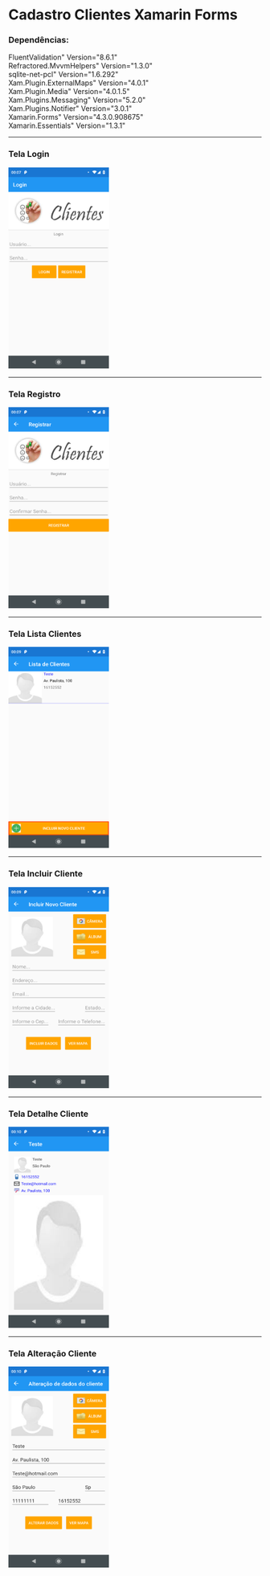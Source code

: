 # Cadastro Clientes Xamarin Forms

<h3> Dependências: </h3> 

FluentValidation" Version="8.6.1" <br />
Refractored.MvvmHelpers" Version="1.3.0" <br />
sqlite-net-pcl" Version="1.6.292" <br />
Xam.Plugin.ExternalMaps" Version="4.0.1" <br />
Xam.Plugin.Media" Version="4.0.1.5" <br />
Xam.Plugins.Messaging" Version="5.2.0" <br />
Xam.Plugins.Notifier" Version="3.0.1" <br />
Xamarin.Forms" Version="4.3.0.908675" <br />
Xamarin.Essentials" Version="1.3.1"
<hr>
<h3> Tela Login </h3>
<img src="https://github.com/Mateusdeli/CadastroClientesXamarin/blob/master/ImagesViews/LoginView.png" width="200" height="400" />
<hr>
<h3> Tela Registro </h3>
<img src="https://github.com/Mateusdeli/CadastroClientesXamarin/blob/master/ImagesViews/RegistrarView.png" width="200" height="400" />
  <hr>
<h3> Tela Lista Clientes </h3>
<img src="https://github.com/Mateusdeli/CadastroClientesXamarin/blob/master/ImagesViews/ListaClientesView.png" width="200" height="400" />
  <hr>
<h3> Tela Incluir Cliente </h3>
<img src="https://github.com/Mateusdeli/CadastroClientesXamarin/blob/master/ImagesViews/IncluirClienteView.png" width="200" height="400" />
  <hr>
<h3> Tela Detalhe Cliente </h3>
<img src="https://github.com/Mateusdeli/CadastroClientesXamarin/blob/master/ImagesViews/DetalhesClienteView.png" width="200" height="400" />
  <hr>
<h3> Tela Alteração Cliente </h3>
<img src="https://github.com/Mateusdeli/CadastroClientesXamarin/blob/master/ImagesViews/AlteracaoClienteView.png" width="200" height="400" />
